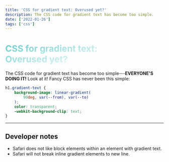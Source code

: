 ```yaml
---
title: 'CSS for gradient text: Overused yet?'
description: The CSS code for gradient text has become too simple.
date: ['2022-01-26']
tags: ['css']
---
```


# CSS for gradient text:<br aria-hidden> Overused yet?

The CSS code for gradient text has become too simple---**everyone's doing it!** Look at it! Fancy CSS has never been this simple:

```css
h1.gradient-text {
	background-image: linear-gradient(
		90deg, var(--from), var(--to)
	);
	color: transparent;
	-webkit-background-clip: text;
}
```

---

## Developer notes

- Safari does not like block elements within an element with gradient text.
- Safari will not break inline gradient elements to new line.

<style>
	pre :global(.token.selector) {
		color: inherit;
	}

	pre :global(.token.function),
	pre :global(.token.property) {
		--from: hsla(var(--gradient-base-hue, 180), 75%, 75%, 1);
		background-clip: text;
		background-image: linear-gradient(90deg, var(--from), var(--fg, white));
		color: transparent;
		font-weight: bold;
	}

	strong {
		text-transform: uppercase;
	}

	h1 {
		--from: hsla(var(--gradient-base-hue, 180), 50%, 60%, 1);
		--to: hsla(var(--gradient-base-hue, 180), 75%, 90%, 1);
		background-image: linear-gradient(165deg, var(--from), var(--fg, white) 75%, var(--fg, white));
		color: transparent;
		background-clip: text;
	}

	@media (min-width: 900px) { h1 { --h1-line-span: 3; } }
	@media (min-width: 1200px) { h1 { --h1-line-span: 4; } }
</style>
